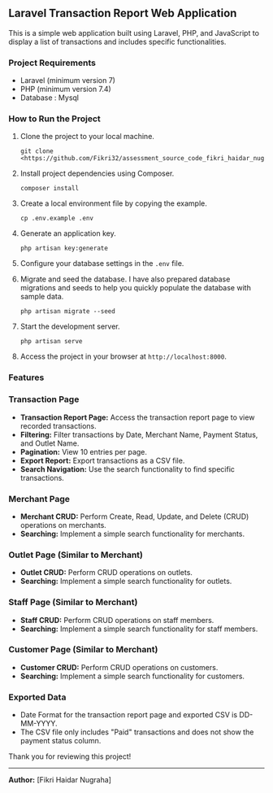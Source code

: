## Laravel Transaction Report Web Application

This is a simple web application built using Laravel, PHP, and JavaScript to display a list of transactions and includes specific functionalities.

### Project Requirements

- Laravel (minimum version 7)
- PHP (minimum version 7.4)
- Database : Mysql

### How to Run the Project

1. Clone the project to your local machine.
   ```
   git clone <https://github.com/Fikri32/assessment_source_code_fikri_haidar_nugraha.git>
   ```

2. Install project dependencies using Composer.
   ```
   composer install
   ```

3. Create a local environment file by copying the example.
   ```
   cp .env.example .env
   ```

4. Generate an application key.
   ```
   php artisan key:generate
   ```

5. Configure your database settings in the `.env` file.

6. Migrate and seed the database.
    I have also prepared database migrations and seeds to help you quickly populate the database with sample data.
   ```
   php artisan migrate --seed
   ```

7. Start the development server.
   ```
   php artisan serve
   ```

8. Access the project in your browser at `http://localhost:8000`.

### Features

### Transaction Page
- **Transaction Report Page:** Access the transaction report page to view recorded transactions.
- **Filtering:** Filter transactions by Date, Merchant Name, Payment Status, and Outlet Name.
- **Pagination:** View 10 entries per page.
- **Export Report:** Export transactions as a CSV file.
- **Search Navigation:** Use the search functionality to find specific transactions.

### Merchant Page
- **Merchant CRUD:** Perform Create, Read, Update, and Delete (CRUD) operations on merchants.
- **Searching:** Implement a simple search functionality for merchants.

### Outlet Page (Similar to Merchant)
- **Outlet CRUD:** Perform CRUD operations on outlets.
- **Searching:** Implement a simple search functionality for outlets.

### Staff Page (Similar to Merchant)
- **Staff CRUD:** Perform CRUD operations on staff members.
- **Searching:** Implement a simple search functionality for staff members.

### Customer Page (Similar to Merchant)
- **Customer CRUD:** Perform CRUD operations on customers.
- **Searching:** Implement a simple search functionality for customers.

### Exported Data

- Date Format for the transaction report page and exported CSV is DD-MM-YYYY.
- The CSV file only includes "Paid" transactions and does not show the payment status column.



Thank you for reviewing this project!

---

**Author:** [Fikri Haidar Nugraha]  

